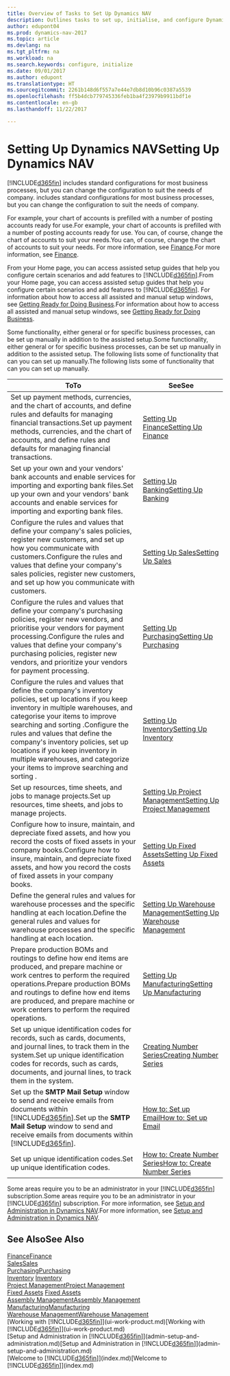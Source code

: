 ```yaml
---
title: Overview of Tasks to Set Up Dynamics NAV
description: Outlines tasks to set up, initialise, and configure Dynamics NAV to suit your needs.
author: edupont04
ms.prod: dynamics-nav-2017
ms.topic: article
ms.devlang: na
ms.tgt_pltfrm: na
ms.workload: na
ms.search.keywords: configure, initialize
ms.date: 09/01/2017
ms.author: edupont
ms.translationtype: HT
ms.sourcegitcommit: 2261b148d6f557a7e44e7db8d10b96c0387a5539
ms.openlocfilehash: ff5b4dcb779745336feb1ba4f23979b9911bdf1e
ms.contentlocale: en-gb
ms.lasthandoff: 11/22/2017

---
```

# <a name="setting-up-dynamics-nav"></a><span data-ttu-id="fed4e-103">Setting Up Dynamics NAV</span><span class="sxs-lookup"><span data-stu-id="fed4e-103">Setting Up Dynamics NAV</span></span>
[!INCLUDE[d365fin](includes/d365fin_md.md)]<span data-ttu-id="fed4e-104"> includes standard configurations for most business processes, but you can change the configuration to suit the needs of company.</span><span class="sxs-lookup"><span data-stu-id="fed4e-104"> includes standard configurations for most business processes, but you can change the configuration to suit the needs of company.</span></span>

<span data-ttu-id="fed4e-105">For example, your chart of accounts is prefilled with a number of posting accounts ready for use.</span><span class="sxs-lookup"><span data-stu-id="fed4e-105">For example, your chart of accounts is prefilled with a number of posting accounts ready for use.</span></span> <span data-ttu-id="fed4e-106">You can, of course, change the chart of accounts to suit your needs.</span><span class="sxs-lookup"><span data-stu-id="fed4e-106">You can, of course, change the chart of accounts to suit your needs.</span></span> <span data-ttu-id="fed4e-107">For more information, see [Finance](finance.md).</span><span class="sxs-lookup"><span data-stu-id="fed4e-107">For more information, see [Finance](finance.md).</span></span>

<span data-ttu-id="fed4e-108">From your Home page, you can access assisted setup guides that help you configure certain scenarios and add features to [!INCLUDE[d365fin](includes/d365fin_md.md)].</span><span class="sxs-lookup"><span data-stu-id="fed4e-108">From your Home page, you can access assisted setup guides that help you configure certain scenarios and add features to [!INCLUDE[d365fin](includes/d365fin_md.md)].</span></span> <span data-ttu-id="fed4e-109">For information about how to access all assisted and manual setup windows, see [Getting Ready for Doing Business](ui-get-ready-business.md).</span><span class="sxs-lookup"><span data-stu-id="fed4e-109">For information about how to access all assisted and manual setup windows, see [Getting Ready for Doing Business](ui-get-ready-business.md).</span></span>

<span data-ttu-id="fed4e-110">Some functionality, either general or for specific business processes, can be set up manually in addition to the assisted setup.</span><span class="sxs-lookup"><span data-stu-id="fed4e-110">Some functionality, either general or for specific business processes, can be set up manually in addition to the assisted setup.</span></span> <span data-ttu-id="fed4e-111">The following lists some of functionality that can you can set up manually.</span><span class="sxs-lookup"><span data-stu-id="fed4e-111">The following lists some of functionality that can you can set up manually.</span></span>

| <span data-ttu-id="fed4e-112">To</span><span class="sxs-lookup"><span data-stu-id="fed4e-112">To</span></span> | <span data-ttu-id="fed4e-113">See</span><span class="sxs-lookup"><span data-stu-id="fed4e-113">See</span></span> |
| --- | --- |
| <span data-ttu-id="fed4e-114">Set up payment methods, currencies, and the chart of accounts, and define rules and defaults for managing financial transactions.</span><span class="sxs-lookup"><span data-stu-id="fed4e-114">Set up payment methods, currencies, and the chart of accounts, and define rules and defaults for managing financial transactions.</span></span> |[<span data-ttu-id="fed4e-115">Setting Up Finance</span><span class="sxs-lookup"><span data-stu-id="fed4e-115">Setting Up Finance</span></span>](finance-setup-finance.md) |
| <span data-ttu-id="fed4e-116">Set up your own and your vendors' bank accounts and enable services for importing and exporting bank files.</span><span class="sxs-lookup"><span data-stu-id="fed4e-116">Set up your own and your vendors' bank accounts and enable services for importing and exporting bank files.</span></span> |[<span data-ttu-id="fed4e-117">Setting Up Banking</span><span class="sxs-lookup"><span data-stu-id="fed4e-117">Setting Up Banking</span></span>](bank-setup-banking.md) |
| <span data-ttu-id="fed4e-118">Configure the rules and values that define your company's sales policies, register new customers, and set up how you communicate with customers.</span><span class="sxs-lookup"><span data-stu-id="fed4e-118">Configure the rules and values that define your company's sales policies, register new customers, and set up how you communicate with customers.</span></span> |[<span data-ttu-id="fed4e-119">Setting Up Sales</span><span class="sxs-lookup"><span data-stu-id="fed4e-119">Setting Up Sales</span></span>](sales-setup-sales.md) |
| <span data-ttu-id="fed4e-120">Configure the rules and values that define your company's purchasing policies, register new vendors, and prioritise your vendors for payment processing.</span><span class="sxs-lookup"><span data-stu-id="fed4e-120">Configure the rules and values that define your company's purchasing policies, register new vendors, and prioritize your vendors for payment processing.</span></span> |[<span data-ttu-id="fed4e-121">Setting Up Purchasing</span><span class="sxs-lookup"><span data-stu-id="fed4e-121">Setting Up Purchasing</span></span>](purchasing-setup-purchasing.md) |
| <span data-ttu-id="fed4e-122">Configure the rules and values that define the company's inventory policies, set up locations if you keep inventory in multiple warehouses, and categorise your items to improve searching and sorting .</span><span class="sxs-lookup"><span data-stu-id="fed4e-122">Configure the rules and values that define the company's inventory policies, set up locations if you keep inventory in multiple warehouses, and categorize your items to improve searching and sorting .</span></span> |[<span data-ttu-id="fed4e-123">Setting Up Inventory</span><span class="sxs-lookup"><span data-stu-id="fed4e-123">Setting Up Inventory</span></span>](inventory-setup-inventory.md) |
| <span data-ttu-id="fed4e-124">Set up resources, time sheets, and jobs to manage projects.</span><span class="sxs-lookup"><span data-stu-id="fed4e-124">Set up resources, time sheets, and jobs to manage projects.</span></span> |[<span data-ttu-id="fed4e-125">Setting Up Project Management</span><span class="sxs-lookup"><span data-stu-id="fed4e-125">Setting Up Project Management</span></span>](projects-setup-projects.md) |
| <span data-ttu-id="fed4e-126">Configure how to insure, maintain, and depreciate fixed assets, and how you record the costs of fixed assets in your company books.</span><span class="sxs-lookup"><span data-stu-id="fed4e-126">Configure how to insure, maintain, and depreciate fixed assets, and how you record the costs of fixed assets in your company books.</span></span> |[<span data-ttu-id="fed4e-127">Setting Up Fixed Assets</span><span class="sxs-lookup"><span data-stu-id="fed4e-127">Setting Up Fixed Assets</span></span>](fa-setup.md) |
|<span data-ttu-id="fed4e-128">Define the general rules and values for warehouse processes and the specific handling at each location.</span><span class="sxs-lookup"><span data-stu-id="fed4e-128">Define the general rules and values for warehouse processes and the specific handling at each location.</span></span>|[<span data-ttu-id="fed4e-129">Setting Up Warehouse Management</span><span class="sxs-lookup"><span data-stu-id="fed4e-129">Setting Up Warehouse Management</span></span>](warehouse-setup-warehouse.md)|
|<span data-ttu-id="fed4e-130">Prepare production BOMs and routings to define how end items are produced, and prepare machine or work centres to perform the required operations.</span><span class="sxs-lookup"><span data-stu-id="fed4e-130">Prepare production BOMs and routings to define how end items are produced, and prepare machine or work centers to perform the required operations.</span></span>|[<span data-ttu-id="fed4e-131">Setting Up Manufacturing</span><span class="sxs-lookup"><span data-stu-id="fed4e-131">Setting Up Manufacturing</span></span>](production-configure-production-processes.md)|
| <span data-ttu-id="fed4e-132">Set up unique identification codes for records, such as cards, documents, and journal lines, to track them in the system.</span><span class="sxs-lookup"><span data-stu-id="fed4e-132">Set up unique identification codes for records, such as cards, documents, and journal lines, to track them in the system.</span></span> |[<span data-ttu-id="fed4e-133">Creating Number Series</span><span class="sxs-lookup"><span data-stu-id="fed4e-133">Creating Number Series</span></span>](ui-create-number-series.md) |
| <span data-ttu-id="fed4e-134">Set up the **SMTP Mail Setup** window to send and receive emails from documents within [!INCLUDE[d365fin](includes/d365fin_md.md)].</span><span class="sxs-lookup"><span data-stu-id="fed4e-134">Set up the **SMTP Mail Setup** window to send and receive emails from documents within [!INCLUDE[d365fin](includes/d365fin_md.md)].</span></span> |[<span data-ttu-id="fed4e-135">How to: Set up Email</span><span class="sxs-lookup"><span data-stu-id="fed4e-135">How to: Set up Email</span></span>](madeira-how-setup-email.md) |
| <span data-ttu-id="fed4e-136">Set up unique identification codes.</span><span class="sxs-lookup"><span data-stu-id="fed4e-136">Set up unique identification codes.</span></span> |[<span data-ttu-id="fed4e-137">How to: Create Number Series</span><span class="sxs-lookup"><span data-stu-id="fed4e-137">How to: Create Number Series</span></span>](ui-create-number-series.md) |

<span data-ttu-id="fed4e-138">Some areas require you to be an administrator in your [!INCLUDE[d365fin](includes/d365fin_md.md)] subscription.</span><span class="sxs-lookup"><span data-stu-id="fed4e-138">Some areas require you to be an administrator in your [!INCLUDE[d365fin](includes/d365fin_md.md)] subscription.</span></span> <span data-ttu-id="fed4e-139">For more information, see [Setup and Administration in Dynamics NAV](admin-setup-and-administration.md).</span><span class="sxs-lookup"><span data-stu-id="fed4e-139">For more information, see [Setup and Administration in Dynamics NAV](admin-setup-and-administration.md).</span></span>  

## <a name="see-also"></a><span data-ttu-id="fed4e-140">See Also</span><span class="sxs-lookup"><span data-stu-id="fed4e-140">See Also</span></span>
[<span data-ttu-id="fed4e-141">Finance</span><span class="sxs-lookup"><span data-stu-id="fed4e-141">Finance</span></span>](finance.md)  
[<span data-ttu-id="fed4e-142">Sales</span><span class="sxs-lookup"><span data-stu-id="fed4e-142">Sales</span></span>](sales-manage-sales.md)  
[<span data-ttu-id="fed4e-143">Purchasing</span><span class="sxs-lookup"><span data-stu-id="fed4e-143">Purchasing</span></span>](purchasing-manage-purchasing.md)  
<span data-ttu-id="fed4e-144">[Inventory](inventory-manage-inventory.md)  </span><span class="sxs-lookup"><span data-stu-id="fed4e-144">[Inventory](inventory-manage-inventory.md)  </span></span>  
[<span data-ttu-id="fed4e-145">Project Management</span><span class="sxs-lookup"><span data-stu-id="fed4e-145">Project Management</span></span>](projects-manage-projects.md)  
<span data-ttu-id="fed4e-146">[Fixed Assets](fa-manage.md)  </span><span class="sxs-lookup"><span data-stu-id="fed4e-146">[Fixed Assets](fa-manage.md)  </span></span>  
[<span data-ttu-id="fed4e-147">Assembly Management</span><span class="sxs-lookup"><span data-stu-id="fed4e-147">Assembly Management</span></span>](assembly-assemble-items.md)  
[<span data-ttu-id="fed4e-148">Manufacturing</span><span class="sxs-lookup"><span data-stu-id="fed4e-148">Manufacturing</span></span>](production-manage-manufacturing.md)  
[<span data-ttu-id="fed4e-149">Warehouse Management</span><span class="sxs-lookup"><span data-stu-id="fed4e-149">Warehouse Management</span></span>](warehouse-manage-warehouse.md)  
<span data-ttu-id="fed4e-150">[Working with [!INCLUDE[d365fin](includes/d365fin_md.md)]](ui-work-product.md)</span><span class="sxs-lookup"><span data-stu-id="fed4e-150">[Working with [!INCLUDE[d365fin](includes/d365fin_md.md)]](ui-work-product.md)</span></span>  
<span data-ttu-id="fed4e-151">[Setup and Administration in [!INCLUDE[d365fin](includes/d365fin_md.md)]](admin-setup-and-administration.md)</span><span class="sxs-lookup"><span data-stu-id="fed4e-151">[Setup and Administration in [!INCLUDE[d365fin](includes/d365fin_md.md)]](admin-setup-and-administration.md)</span></span>  
<span data-ttu-id="fed4e-152">[Welcome to [!INCLUDE[d365fin](includes/d365fin_md.md)]](index.md)</span><span class="sxs-lookup"><span data-stu-id="fed4e-152">[Welcome to [!INCLUDE[d365fin](includes/d365fin_md.md)]](index.md)</span></span>  

